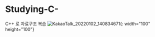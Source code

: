 # Studying-C-
C++ 로 자료구조 복습 
![KakaoTalk_20220102_140834671](https://user-images.githubusercontent.com/76579656/154125548-2744cdb7-e1be-414e-9626-9247fbbe94ac.jpg){: width="100" height="100"}

